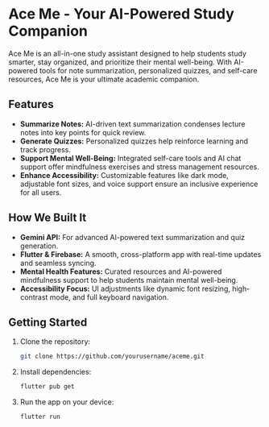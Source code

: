 # Ace Me - Your AI-Powered Study Companion  

Ace Me is an all-in-one study assistant designed to help students study smarter, stay organized, and prioritize their mental well-being. With AI-powered tools for note summarization, personalized quizzes, and self-care resources, Ace Me is your ultimate academic companion.

## Features  
- **Summarize Notes:** AI-driven text summarization condenses lecture notes into key points for quick review.  
- **Generate Quizzes:** Personalized quizzes help reinforce learning and track progress.  
- **Support Mental Well-Being:** Integrated self-care tools and AI chat support offer mindfulness exercises and stress management resources.  
- **Enhance Accessibility:** Customizable features like dark mode, adjustable font sizes, and voice support ensure an inclusive experience for all users.

## How We Built It  
- **Gemini API:** For advanced AI-powered text summarization and quiz generation.  
- **Flutter & Firebase:** A smooth, cross-platform app with real-time updates and seamless syncing.  
- **Mental Health Features:** Curated resources and AI-powered mindfulness support to help students maintain mental well-being.  
- **Accessibility Focus:** UI adjustments like dynamic font resizing, high-contrast mode, and full keyboard navigation.

## Getting Started  
1. Clone the repository:  
    ```bash
    git clone https://github.com/yourusername/aceme.git
    ```
2. Install dependencies:  
    ```bash
    flutter pub get
    ```
3. Run the app on your device:  
    ```bash
    flutter run
    ```
